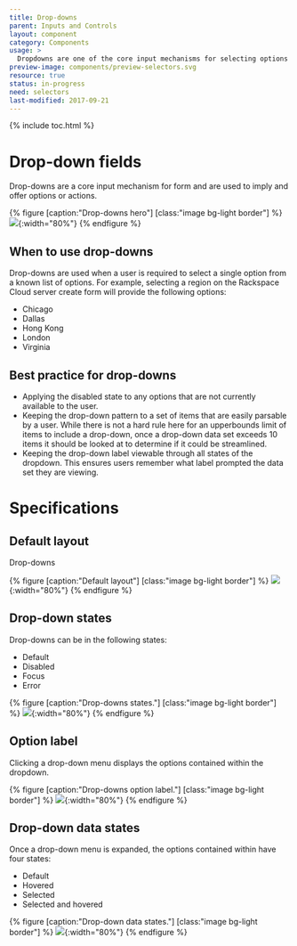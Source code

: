 ```yaml
---
title: Drop-downs
parent: Inputs and Controls
layout: component
category: Components
usage: >
  Dropdowns are one of the core input mechanisms for selecting options on a form. Dropdowns are used to provide a user with options or actions that effect the output of the form as a whole.
preview-image: components/preview-selectors.svg
resource: true
status: in-progress
need: selectors
last-modified: 2017-09-21
---
```


{% include toc.html %}

# Drop-down fields

Drop-downs are a core input mechanism for form and are used to imply and offer
options or actions.

{% figure [caption:"Drop-downs hero"] [class:"image bg-light border"] %}
 ![]({{site.url}}/assets/images/components/content-areas/dropdowns/dropdowns-hero.svg){:width="80%"}
 {% endfigure %}

## When to use drop-downs

Drop-downs are used when a user is required to select a single option from
a known list of options. For example, selecting a region on the
Rackspace Cloud server create form will provide the following options:

* Chicago
* Dallas
* Hong Kong
* London
* Virginia

## Best practice for drop-downs

* Applying the disabled state to any options that are not currently available to
  the user.
* Keeping the drop-down pattern to a set of items that are easily parsable by a
  user. While there is not a hard rule here for an upperbounds limit of items
  to include a drop-down, once a drop-down data set exceeds 10 items it should
  be looked at to determine if it could be streamlined.
* Keeping the drop-down label viewable through all states of the dropdown. This
  ensures users remember what label prompted the data set they are viewing.

# Specifications

## Default layout

Drop-downs

{% figure [caption:"Default layout"] [class:"image bg-light border"] %}
 ![]({{site.url}}/assets/images/components/content-areas/dropdowns/dropdowns-default-layout.svg){:width="80%"}
 {% endfigure %}

## Drop-down states

Drop-downs can be in the following states:

* Default
* Disabled
* Focus
* Error

{% figure [caption:"Drop-downs states."] [class:"image bg-light border"] %}
 ![]({{site.url}}/assets/images/components/content-areas/dropdowns/dropdowns-states.svg){:width="80%"}
 {% endfigure %}

## Option label

Clicking a drop-down menu displays the options contained within the dropdown.

{% figure [caption:"Drop-downs option label."] [class:"image bg-light border"] %}
 ![]({{site.url}}/assets/images/components/content-areas/dropdowns/dropdowns-option-label.svg){:width="80%"}
 {% endfigure %}

## Drop-down data states

Once a drop-down menu is expanded, the options contained within have four
states:

* Default
* Hovered
* Selected
* Selected and hovered

{% figure [caption:"Drop-down data states."] [class:"image bg-light border"] %}
 ![]({{site.url}}/assets/images/components/content-areas/dropdowns/dropdowns-data-states.svg){:width="80%"}
 {% endfigure %}
